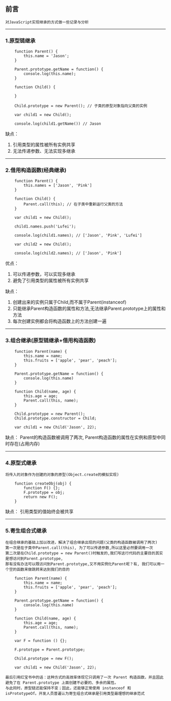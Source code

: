 ## 前言
    对JavaScript实现继承的方式做一些记录与分析
***
### 1.原型链继承
```
    function Parent() {
        this.name = 'Jason';
    }

    Parent.prototype.getName = function() {
        console.log(this.name);
    }

    function Child() {
        
    }

    Child.prototype = new Parent(); // 子类的原型对象指向父类的实例

    var child1 = new Child();

    console.log(child1.getName()) // Jason
```
缺点：
1. 引用类型的属性被所有实例共享
2. 无法传递参数、无法实现多继承
***
### 2.借用构造函数(经典继承)
```
    function Parent() {
        this.names = ['Jason', 'Pink']
    }

    function Child() {
        Parent.call(this); // 在子类中重新运行父类的方法
    }

    var child1 = new Child();

    child1.names.push('Lufei');

    console.log(child1.names); // ['Jason', 'Pink', 'Lufei']

    var child2 = new Child();

    console.log(child2.names); // ['Jason', 'Pink']
```
优点：
1. 可以传递参数，可以实现多继承
2. 避免了引用类型的属性被所有实例共享

缺点： 
1. 创建出来的实例只属于Child,而不属于Parent(instanceof)
2. 只能继承Parent构造函数的属性和方法,无法继承Parent.prototype上的属性和方法
3. 每次创建实例都会将构造函数上的方法创建一遍
***
### 3.组合继承(原型链继承+借用构造函数)
```
    function Parent(name) {
        this.name = name;
        this.fruits = ['apple', 'pear', 'peach'];
    }

    Parent.prototype.getName = function() {
        console.log(this.name)
    }

    function Child(name, age) {
        this.age = age;
        Parent.call(this, name); 
    }

    Child.prototype = new Parent();
    Child.prototype.constructor = Child;

    var child1 = new Child('Jason', 22);
```
缺点： Parent的构造函数被调用了两次, Parent构造函数的属性在实例和原型中同时存在(占用内存)
***
### 4.原型式继承
    将传入的对象作为创建的对象的原型(Object.create的模拟实现)
```
    function createObj(obj) {
        function F() {};
        F.prototype = obj;
        return new F();
    }
```
缺点： 引用类型的值始终会被共享
***
### 5.寄生组合式继承
    在组合继承的基础上加以改进，解决了组合继承出现的问题(父类的构造函数被调用了两次)
    第一次是在子类中Parent.call(this), 为了可以传递参数,所以这里必然要调用一次
    第二次是在Child.prototype = new Parent()时触发的,我们写这行代码的主要目的其实是想访问到Parent.prototype,
    那有没有办法可以既访问到Parent.prototype,又不用实例化Parent呢？有, 我们可以用一个空的函数来做跳转来达到我们的目的
```
    function Parent(name) {
        this.name = name;
        this.fruits = ['apple', 'pear', 'peach'];
    }

    Parent.prototype.getName = function() {
        console.log(this.name)
    }

    function Child(name, age) {
        this.age = age;
        Parent.call(this, name); 
    }

    var F = function () {};

    F.prototype = Parent.prototype;

    Child.prototype = new F();

    var child1 = new Child('Jason', 22);
```
    最后引用红宝书中的话：这种方式的高效率体现它只调用了一次 Parent 构造函数，并且因此避免了在 Parent.prototype 上面创建不必要的、多余的属性。
    与此同时，原型链还能保持不变；因此，还能够正常使用 instanceof 和 isPrototypeOf。开发人员普遍认为寄生组合式继承是引用类型最理想的继承范式